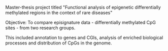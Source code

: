 Master-thesis project titled "Functional analysis of epigenetic differentially methylated regions in the context of rare diseases"

Objective: To compare episignature data - differentially methylated CpG sites - from two research groups.

This included annotation to genes and CGIs, analysis of enriched biological processes and distribution of CpGs in the genome. 
